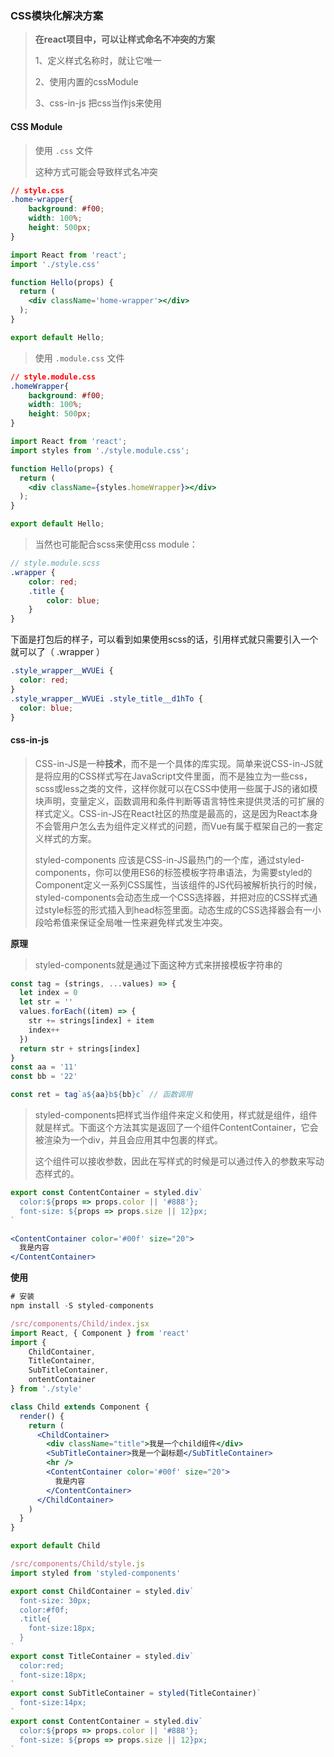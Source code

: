 ### CSS模块化解决方案

> **在react项目中，可以让样式命名不冲突的方案**
>
> 1、定义样式名称时，就让它唯一
>
> 2、使用内置的cssModule
>
> 3、css-in-js 把css当作js来使用

#### CSS Module

> 使用 `.css` 文件
>
> 这种方式可能会导致样式名冲突

```css
// style.css
.home-wrapper{
	background: #f00;
	width: 100%;
	height: 500px;
}
```

```jsx
import React from 'react';
import './style.css'

function Hello(props) {
  return (
    <div className='home-wrapper'></div>
  );
}

export default Hello;
```

> 使用 `.module.css` 文件

```css
// style.module.css
.homeWrapper{
	background: #f00;
	width: 100%;
	height: 500px;
}
```

```jsx
import React from 'react';
import styles from './style.module.css';

function Hello(props) {
  return (
    <div className={styles.homeWrapper}></div>
  );
}

export default Hello;
```

> 当然也可能配合scss来使用css module：

```scss
// style.module.scss
.wrapper {
    color: red;
    .title {
        color: blue;
    }
}
```

下面是打包后的样子，可以看到如果使用scss的话，引用样式就只需要引入一个就可以了（ .wrapper ）

``` css
.style_wrapper__WVUEi {
  color: red;
}
.style_wrapper__WVUEi .style_title__d1hTo {
  color: blue;
}
```

#### css-in-js

> CSS-in-JS是一种**技术**，而不是一个具体的库实现。简单来说CSS-in-JS就是将应用的CSS样式写在JavaScript文件里面，而不是独立为一些css，scss或less之类的文件，这样你就可以在CSS中使用一些属于JS的诸如模块声明，变量定义，函数调用和条件判断等语言特性来提供灵活的可扩展的样式定义。CSS-in-JS在React社区的热度是最高的，这是因为React本身不会管用户怎么去为组件定义样式的问题，而Vue有属于框架自己的一套定义样式的方案。
>
> styled-components 应该是CSS-in-JS最热门的一个库，通过styled-components，你可以使用ES6的标签模板字符串语法，为需要styled的Component定义一系列CSS属性，当该组件的JS代码被解析执行的时候，styled-components会动态生成一个CSS选择器，并把对应的CSS样式通过style标签的形式插入到head标签里面。动态生成的CSS选择器会有一小段哈希值来保证全局唯一性来避免样式发生冲突。

**原理**

> styled-components就是通过下面这种方式来拼接模板字符串的

```js
const tag = (strings, ...values) => {
  let index = 0
  let str = ''
  values.forEach((item) => {
    str += strings[index] + item
    index++
  })
  return str + strings[index]
}
const aa = '11'
const bb = '22'

const ret = tag`a${aa}b${bb}c` // 函数调用
```

> styled-components把样式当作组件来定义和使用，样式就是组件，组件就是样式。下面这个方法其实是返回了一个组件ContentContainer，它会被渲染为一个div，并且会应用其中包裹的样式。
>
> 这个组件可以接收参数，因此在写样式的时候是可以通过传入的参数来写动态样式的。

```js
export const ContentContainer = styled.div`
  color:${props => props.color || '#888'};
  font-size: ${props => props.size || 12}px;
`
```

```jsx
<ContentContainer color='#00f' size="20">
  我是内容
</ContentContainer>
```

**使用**

```js
# 安装
npm install -S styled-components
```

```jsx
/src/components/Child/index.jsx
import React, { Component } from 'react'
import { 
    ChildContainer, 
    TitleContainer, 
    SubTitleContainer, 
    ontentContainer 
} from './style'

class Child extends Component {
  render() {
    return (
      <ChildContainer>
        <div className="title">我是一个child组件</div>
        <SubTitleContainer>我是一个副标题</SubTitleContainer>
        <hr />
		<ContentContainer color='#00f' size="20">
		  我是内容
		</ContentContainer>
      </ChildContainer>
    )
  }
}

export default Child
```

```js
/src/components/Child/style.js
import styled from 'styled-components'

export const ChildContainer = styled.div`
  font-size: 30px;
  color:#f0f;
  .title{
    font-size:18px;
  }
`
export const TitleContainer = styled.div`
  color:red;
  font-size:18px;
`
export const SubTitleContainer = styled(TitleContainer)`
  font-size:14px;
`
export const ContentContainer = styled.div`
  color:${props => props.color || '#888'};
  font-size: ${props => props.size || 12}px;
`
```

